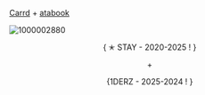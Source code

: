 [Carrd](https://ateezuhyrha.carrd.com) + [atabook](https://chr1stmas3ve1.atabook.org)

![1000002880](https://github.com/user-attachments/assets/da0cf8c1-895b-4888-a4f8-45b1acf36039)

 <p align="center">{ ✭ STAY - 2020-2025 ! } </p>
    <p align="center">+</p>
    
  <p align="center">{1DERZ - 2025-2024 ! }
  </p>

